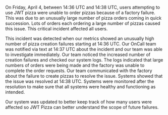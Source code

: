 On Friday, April 4, between 14:36 UTC and 14:38 UTC, users attempting to use JWT pizza were unable to order pizzas because of a factory failure. This was due to an unusually large number of pizza orders coming in quick succession. Lots of orders each ordering a large number of pizzas caused this issue. This critical incident affected all users. 

This incident was detected when our metrics showed an unusually high number of pizza creation failures starting at 14:36 UTC. Our OnCall team was notified via text at 14:37 UTC about the incident and our team was able to investigate immediately. Our team noticed the increased number of creation failures and checked our system logs. The logs indicated that large numbers of orders were being made and the factory was unable to complete the order requests. Our team communicated with the factory about the failure to create pizzas to resolve the issue. Systems showed that the issue was resolved at 14:38 UTC. Systems were monitored after the resolution to make sure that all systems were healthy and functioning as intended.

Our system was updated to better keep track of how many users were affected so JWT Pizza can better understand the scope of future failures. 